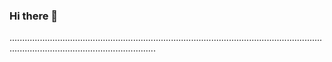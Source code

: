 ### Hi there 👋

......................................................................................................................................................................................